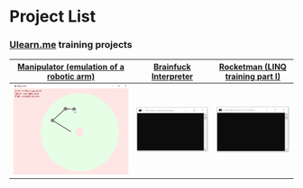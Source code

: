 # Project List
### [Ulearn.me](https://ulearn.me/) training projects

[Manipulator (emulation of a robotic arm)](/manipulator) | [Brainfuck Interpreter](/brainfuck) | [Rocketman (LINQ training part I)](/rocketman)
:-------------------------:|:-------------------------:|:-------------------------:
![](https://raw.githubusercontent.com/ruPauk/c-sharp-projects/main/manipulator/Manipulator.gif)| ![](https://raw.githubusercontent.com/ruPauk/c-sharp-projects/main/brainfuck/Brainfuck.gif)| ![](https://raw.githubusercontent.com/ruPauk/c-sharp-projects/main/brainfuck/Brainfuck.gif)